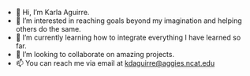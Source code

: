 - 👋 Hi, I’m Karla Aguirre.
- 👀 I’m interested in reaching goals beyond my imagination and helping others do the same.
- 🌱 I’m currently learning how to integrate everything I have learned so far.
- 💞️ I’m looking to collaborate on amazing projects.
- 📫 You can reach me via email at kdaguirre@aggies.ncat.edu

<!---
kdaguirre/kdaguirre is a ✨ special ✨ repository because its `README.md` (this file) appears on your GitHub profile.
You can click the Preview link to take a look at your changes.
--->
